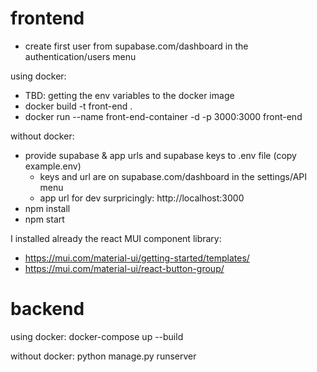 # frontend

- create first user from supabase.com/dashboard in the authentication/users menu

using docker:
 - TBD: getting the env variables to the docker image
 - docker build -t front-end . 
 - docker run --name front-end-container -d -p 3000:3000 front-end

without docker:
 - provide supabase & app urls and supabase keys to .env file (copy example.env)
    - keys and url are on supabase.com/dashboard in the settings/API menu
    - app url for dev surpricingly: http://localhost:3000
 - npm install
 - npm start

I installed already the react MUI component library:
  - https://mui.com/material-ui/getting-started/templates/
  - https://mui.com/material-ui/react-button-group/

# backend
using docker:
  docker-compose up --build

without docker:
  python manage.py runserver 